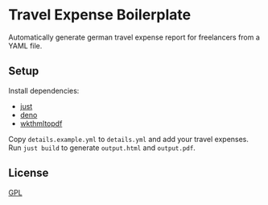 # Travel Expense Boilerplate

Automatically generate german travel expense report for freelancers from a YAML file.

## Setup

Install dependencies:

- [just](https://github.com/casey/just/)
- [deno](https://deno.land/)
- [wkthmltopdf](https://wkhtmltopdf.org/)

Copy `details.example.yml` to `details.yml` and add your travel expenses.
Run `just build` to generate `output.html` and `output.pdf`.

## License

[GPL](http://www.gnu.org/licenses/gpl-3.0.txt)
